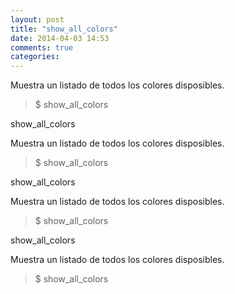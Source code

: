 ```yaml
---
layout: post
title: "show_all_colors"
date: 2014-04-03 14:53
comments: true
categories: 
---
```

Muestra un listado de todos los colores disposibles.

>$ show_all_colors

show_all_colors

Muestra un listado de todos los colores disposibles.

>$ show_all_colors

show_all_colors

Muestra un listado de todos los colores disposibles.

>$ show_all_colors

show_all_colors

Muestra un listado de todos los colores disposibles.

>$ show_all_colors

